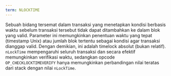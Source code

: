 ```yaml
---
term: NLOCKTIME
---
```


Sebuah bidang tersemat dalam transaksi yang menetapkan kondisi berbasis waktu sebelum transaksi tersebut tidak dapat ditambahkan ke dalam blok yang valid. Parameter ini memungkinkan penentuan waktu yang tepat (timestamp Unix) atau jumlah blok tertentu sebagai kondisi agar transaksi dianggap valid. Dengan demikian, ini adalah timelock absolut (bukan relatif). `nLockTime` mempengaruhi seluruh transaksi dan secara efektif memungkinkan verifikasi waktu, sedangkan opcode `OP_CHECKLOCKTIMEVERIFY` hanya memungkinkan perbandingan nilai teratas dari stack dengan nilai `nLockTime`.